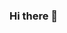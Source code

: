 ### Hi there 👋

<!--
**zaslavsm/zaslavsm** is a ✨ _special_ ✨ repository because its `README.md` (this file) appears on your GitHub profile.

I am currently wading my way into the world of R. Looking forward to learning some programming skills I can apply to social research.

-->
